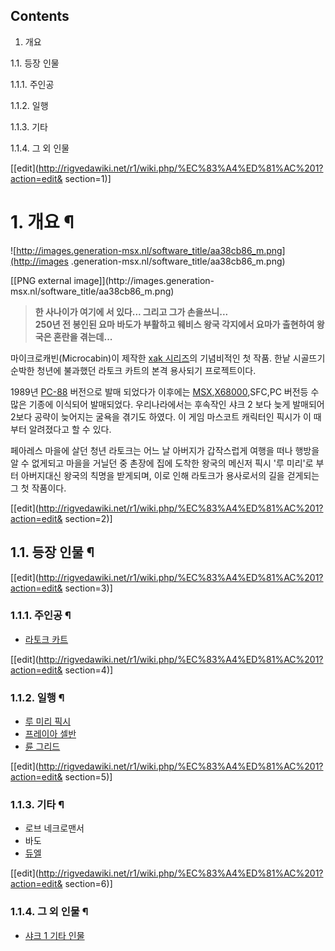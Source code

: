 ## Contents

    

1. 개요 
    

1.1. 등장 인물

    

1.1.1. 주인공

1.1.2. 일행

1.1.3. 기타

1.1.4. 그 외 인물

[[edit](http://rigvedawiki.net/r1/wiki.php/%EC%83%A4%ED%81%AC%201?action=edit&
section=1)]

# 1. 개요 ¶

![http://images.generation-msx.nl/software_title/aa38cb86_m.png](http://images
.generation-msx.nl/software_title/aa38cb86_m.png)

[[PNG external image]](http://images.generation-
msx.nl/software_title/aa38cb86_m.png)

  
  

  

> **한 사나이가 여기에 서 있다... 그리고 그가 손을쓰니...**  
**250년 전 봉인된 요마 바도가 부활하고 웨비스 왕국 각지에서 요마가 출현하여 왕국은 혼란을 겪는데...**

  
  

마이크로캐빈(Microcabin)이 제작한 [xak 시리즈](xak%20%EC%8B%9C%EB%A6%AC%EC%A6%88.md)의
기념비적인 첫 작품. 한낱 시골뜨기 순박한 청년에 불과했던 라토크 카트의 본격 용사되기 프로젝트이다.

  

1989년 [PC-88](PC-88.md) 버전으로 발매 되었다가 이후에는
[MSX](MSX.md),[X68000](X68000.md),SFC,PC 버전등 수 많은 기종에 이식되어 발매되었다.
우리나라에서는 후속작인 샤크 2 보다 늦게 발매되어 2보다 공략이 늦어지는 굴욕을 겪기도 하였다. 이 게임 마스코트 캐릭터인 픽시가 이
때부터 알려졌다고 할 수 있다.

  

페아레스 마을에 살던 청년 라토크는 어느 날 아버지가 갑작스럽게 여행을 떠나 행방을 알 수 없게되고 마을을 거닐던 중 촌장에 집에 도착한
왕국의 메신저 픽시 '루 미리'로 부터 아버지대신 왕국의 칙명을 받게되며, 이로 인해 라토크가 용사로서의 길을 걷게되는 그 첫 작품이다.

  

[[edit](http://rigvedawiki.net/r1/wiki.php/%EC%83%A4%ED%81%AC%201?action=edit&
section=2)]

## 1.1. 등장 인물 ¶

[[edit](http://rigvedawiki.net/r1/wiki.php/%EC%83%A4%ED%81%AC%201?action=edit&
section=3)]

### 1.1.1. 주인공 ¶

  * [라토크 카트](%EB%9D%BC%ED%86%A0%ED%81%AC%20%EC%B9%B4%ED%8A%B8.md)

[[edit](http://rigvedawiki.net/r1/wiki.php/%EC%83%A4%ED%81%AC%201?action=edit&
section=4)]

### 1.1.2. 일행 ¶

  * [루 미리 픽시](%EB%A3%A8%20%EB%AF%B8%EB%A6%AC%20%ED%94%BD%EC%8B%9C.md)
  * [프레이아 셀반](%ED%94%84%EB%A0%88%EC%9D%B4%EC%95%84%20%EC%85%80%EB%B0%98.md)
  * [륜 그리드](%EB%A5%9C%20%EA%B7%B8%EB%A6%AC%EB%93%9C.md)

[[edit](http://rigvedawiki.net/r1/wiki.php/%EC%83%A4%ED%81%AC%201?action=edit&
section=5)]

### 1.1.3. 기타 ¶

  

  * 로브 네크로맨서
  * 바도 
  * [듀엘](%EC%A0%84%EC%8B%A0%20%EB%93%80%EC%97%98%28Xak%29.md)  
  

[[edit](http://rigvedawiki.net/r1/wiki.php/%EC%83%A4%ED%81%AC%201?action=edit&
section=6)]

### 1.1.4. 그 외 인물 ¶

  

  * [샤크 1 기타 인물](%EC%83%A4%ED%81%AC%201%20%EA%B8%B0%ED%83%80%20%EC%9D%B8%EB%AC%BC.md)

